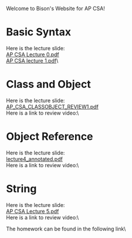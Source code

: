 Welcome to Bison's Website for AP CSA!

# Basic Syntax
Here is the lecture slide:\
[AP CSA Lecture 0.pdf](https://github.com/Bison2001/AP_CSA/files/10416863/AP.CSA.Lecture.0.pdf)\
[AP CSA lecture 1.pdf](https://github.com/Bison2001/AP_CSA/files/10416864/AP.CSA.lecture.1.pdf)\


# Class and Object
Here is the lecture slide:\
[AP_CSA_CLASSOBJECT_REVIEW1.pdf](https://github.com/Bison2001/AP_CSA/files/10416862/AP_CSA_CLASSOBJECT_REVIEW1.pdf)\
Here is a link to review video:\


# Object Reference
Here is the lecture slide:\
[lecture4_annotated.pdf](https://github.com/Bison2001/AP_CSA/files/10416861/lecture4_sunny_annotated.pdf)\
Here is a link to review video:\

# String
Here is the lecture slide:\
[AP CSA Lecture 5.pdf](https://github.com/Bison2001/AP_CSA/files/10416860/AP.CSA.Lecture.5.pdf)\
Here is a link to review video:\\

The homework can be found in the following link\


